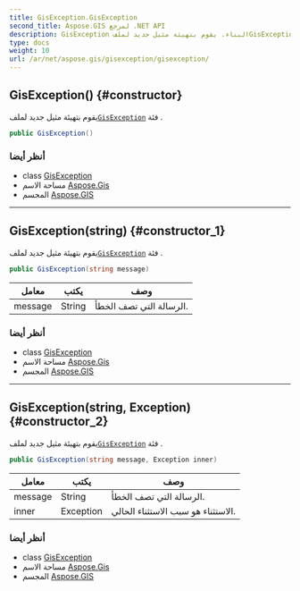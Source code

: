 ```yaml
---
title: GisException.GisException
second_title: Aspose.GIS لمرجع .NET API
description: GisException البناء. يقوم بتهيئة مثيل جديد لملفGisException فئة .
type: docs
weight: 10
url: /ar/net/aspose.gis/gisexception/gisexception/
---
```

## GisException() {#constructor}

يقوم بتهيئة مثيل جديد لملف[`GisException`](../) فئة .

```csharp
public GisException()
```

### أنظر أيضا

* class [GisException](../)
* مساحة الاسم [Aspose.Gis](../../gisexception/)
* المجسم [Aspose.GIS](../../../)

---

## GisException(string) {#constructor_1}

يقوم بتهيئة مثيل جديد لملف[`GisException`](../) فئة .

```csharp
public GisException(string message)
```

| معامل | يكتب | وصف |
| --- | --- | --- |
| message | String | الرسالة التي تصف الخطأ. |

### أنظر أيضا

* class [GisException](../)
* مساحة الاسم [Aspose.Gis](../../gisexception/)
* المجسم [Aspose.GIS](../../../)

---

## GisException(string, Exception) {#constructor_2}

يقوم بتهيئة مثيل جديد لملف[`GisException`](../) فئة .

```csharp
public GisException(string message, Exception inner)
```

| معامل | يكتب | وصف |
| --- | --- | --- |
| message | String | الرسالة التي تصف الخطأ. |
| inner | Exception | الاستثناء هو سبب الاستثناء الحالي. |

### أنظر أيضا

* class [GisException](../)
* مساحة الاسم [Aspose.Gis](../../gisexception/)
* المجسم [Aspose.GIS](../../../)


